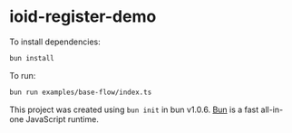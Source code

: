 # ioid-register-demo

To install dependencies:

```bash
bun install
```

To run:

```bash
bun run examples/base-flow/index.ts
```

This project was created using `bun init` in bun v1.0.6. [Bun](https://bun.sh) is a fast all-in-one JavaScript runtime.
